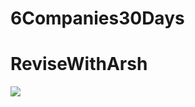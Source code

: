# 6Companies30Days
# ReviseWithArsh

![](https://www.google.com/url?sa=i&url=https%3A%2F%2Fleetcode.com%2F&psig=AOvVaw1UwaE1w6ddUAG0IdR8qnTR&ust=1641908747082000&source=images&cd=vfe&ved=0CAsQjRxqFwoTCIjggfaop_UCFQAAAAAdAAAAABAD)
